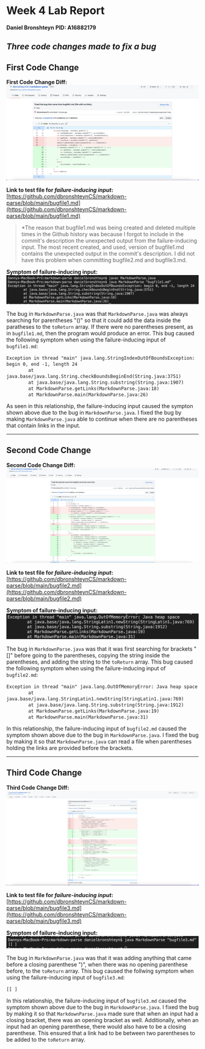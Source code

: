# Week 4 Lab Report 
**Daniel Bronshteyn**
**PID: A16882179**

## *Three code changes made to fix a bug*


## First Code Change

**First Code Change Diff:**
![First Code Change Diff](Week4ImagesFolder/Fixbugfile1.png)

**Link to test file for *failure-inducing input*:** [https://github.com/dbronshteynCS/markdown-parse/blob/main/bugfile1.md](https://github.com/dbronshteynCS/markdown-parse/blob/main/bugfile1.md)

>*The reason that bugfile1.md was being created and deleted multiple times in the Github history was because I forgot to include in the commit's description the unexpected output from the failure-inducing input. The most recent created, and used, version of bugfile1.md contains the unexpected output in the commit's description. I did not have this problem when committing bugfile2.md and bugfile3.md. 

**Symptom of failure-inducing input:**
![Symptom1](Week4ImagesFolder/Symptombugfile1.png)

The bug in `MarkdownParse.java` was that `MarkdownParse.java` was always searching for parentheses "()" so that it could add the data inside the paratheses to the `toReturn` array. If there were no parentheses present, as in `bugfile1.md`, then the program would produce an error. This bug caused the following symptom when using the failure-inducing input of `bugfile1.md`:
```
Exception in thread "main" java.lang.StringIndexOutOfBoundsException: begin 0, end -1, length 24
        at java.base/java.lang.String.checkBoundsBeginEnd(String.java:3751)
        at java.base/java.lang.String.substring(String.java:1907)
        at MarkdownParse.getLinks(MarkdownParse.java:18)
        at MarkdownParse.main(MarkdownParse.java:26)
```
As seen in this relationship, the failure-inducing input caused the sympton shown above due to the bug in `MarkdownParse.java`. I fixed the bug by making `MarkdownParse.java` able to continue when there are no parentheses that contain links in the input.

---

## Second Code Change

**Second Code Change Diff:**
![Second Code Change Diff](Week4ImagesFolder/Fixbugfile2.png)

**Link to test file for *failure-inducing input*:** [https://github.com/dbronshteynCS/markdown-parse/blob/main/bugfile2.md](https://github.com/dbronshteynCS/markdown-parse/blob/main/bugfile2.md)

**Symptom of failure-inducing input:**
![Symptom2](Week4ImagesFolder/Symptombugfile2.png)

The bug in `MarkdownParse.java` was that it was first searching for brackets "[]" before going to the parentheses, copying the string inside the parentheses, and adding the string to the `toReturn` array. This bug caused the following symptom when using the failure-inducing input of `bugfile2.md`:
```
Exception in thread "main" java.lang.OutOfMemoryError: Java heap space
        at java.base/java.lang.StringLatin1.newString(StringLatin1.java:769)
        at java.base/java.lang.String.substring(String.java:1912)
        at MarkdownParse.getLinks(MarkdownParse.java:19)
        at MarkdownParse.main(MarkdownParse.java:31)
```
In this relationship, the failure-inducing input of `bugfile2.md` caused the symptom shown above due to the bug in `MarkdownParse.java`. I fixed the bug by making it so that `MarkdownParse.java` can read a file when parentheses holding the links are provided before the brackets. 

---

## Third Code Change

**Third Code Change Diff:**
![Third Code Change Diff](Week4ImagesFolder/Fixbugfile3.png)

**Link to test file for *failure-inducing input*:** [https://github.com/dbronshteynCS/markdown-parse/blob/main/bugfile3.md](https://github.com/dbronshteynCS/markdown-parse/blob/main/bugfile3.md)

**Symptom of failure-inducing input:**
![Symptom3](Week4ImagesFolder/Symptombugfile3.png)

The bug in `MarkdownParse.java` was that it was adding anything that came before a closing parenthese ")", when there was no opening parenthese before, to the `toReturn` array. This bug caused the follwing symptom when using the failure-inducing input of `bugfile3.md`:
```
[[ ]
```
In this relationship, the failure-inducing input of `bugfile3.md` caused the symptom shown above due to the bug in `MarkdownParse.java`. I fixed the bug by making it so that `MarkdownParse.java` made sure that when an input had a closing bracket, there was an opening bracket as well. Additionally, when an input had an opening parenthese, there would also have to be a closing parenthese. This ensured that a link had to be between two parentheses to be added to the `toReturn` array. 

